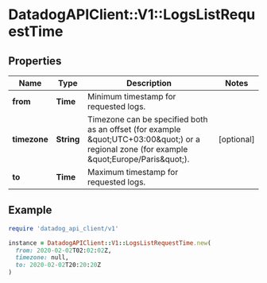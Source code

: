 # DatadogAPIClient::V1::LogsListRequestTime

## Properties

| Name         | Type       | Description                                                                                                                                    | Notes      |
| ------------ | ---------- | ---------------------------------------------------------------------------------------------------------------------------------------------- | ---------- |
| **from**     | **Time**   | Minimum timestamp for requested logs.                                                                                                          |            |
| **timezone** | **String** | Timezone can be specified both as an offset (for example \&quot;UTC+03:00\&quot;) or a regional zone (for example \&quot;Europe/Paris\&quot;). | [optional] |
| **to**       | **Time**   | Maximum timestamp for requested logs.                                                                                                          |            |

## Example

```ruby
require 'datadog_api_client/v1'

instance = DatadogAPIClient::V1::LogsListRequestTime.new(
  from: 2020-02-02T02:02:02Z,
  timezone: null,
  to: 2020-02-02T20:20:20Z
)
```
